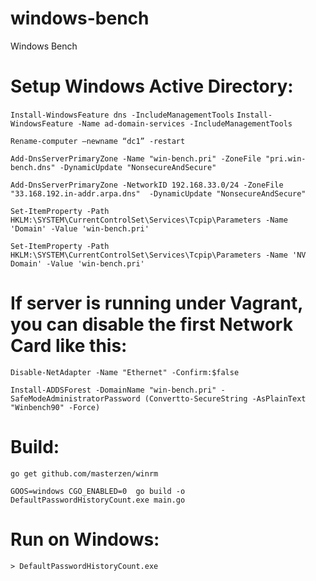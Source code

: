 # windows-bench
Windows Bench

# Setup Windows Active Directory:

`Install-WindowsFeature dns -IncludeManagementTools`
`Install-WindowsFeature -Name ad-domain-services -IncludeManagementTools`

`Rename-computer –newname “dc1” -restart`

`Add-DnsServerPrimaryZone -Name "win-bench.pri" -ZoneFile "pri.win-bench.dns" -DynamicUpdate "NonsecureAndSecure"`

`Add-DnsServerPrimaryZone -NetworkID 192.168.33.0/24 -ZoneFile "33.168.192.in-addr.arpa.dns"  -DynamicUpdate "NonsecureAndSecure"`

`Set-ItemProperty -Path HKLM:\SYSTEM\CurrentControlSet\Services\Tcpip\Parameters -Name 'Domain' -Value 'win-bench.pri'`

`Set-ItemProperty -Path HKLM:\SYSTEM\CurrentControlSet\Services\Tcpip\Parameters -Name 'NV Domain' -Value 'win-bench.pri'`

# If server is running under Vagrant, you can disable the first Network Card like this:
`Disable-NetAdapter -Name "Ethernet" -Confirm:$false`

`Install-ADDSForest -DomainName "win-bench.pri" -SafeModeAdministratorPassword (Convertto-SecureString -AsPlainText "Winbench90" -Force)`


# Build:

`go get github.com/masterzen/winrm`

`GOOS=windows CGO_ENABLED=0  go build -o DefaultPasswordHistoryCount.exe main.go`

# Run on Windows:

`> DefaultPasswordHistoryCount.exe`
